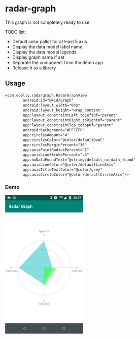 # radar-graph
This graph is not completely ready to use.

TODO list:  
* Default color pallet for at least 5 axis
* Display the data model label name
* Display the data model legends
* Display graph name if set
* Separate the component from the demo app
* Release it as a library

## Usage  
```
<com.epolly.radargraph.RadarGraphView
        android:id="@+id/graph"
        android:layout_width="0dp"
        android:layout_height="wrap_content"
        app:layout_constraintLeft_toLeftOf="parent"
        app:layout_constraintRight_toRightOf="parent"
        app:layout_constraintTop_toTopOf="parent"
        android:background="#FFFFFF"
        app:circlesAmount="4"
        app:circlesColor="@color/defaultOval"
        app:circlesMarginPercent="30"
        app:axisPointRadiusPercent="1"
        app:axisLineStrokePercent=".3"
        app:noDataFoundText="@string/default_no_data_found"
        app:axisLineColor="@color/defaultLineAxis"
        app:axisTitleTextColor="@color/grey"
        app:axisCircleColor="@color/defaultCircleAxis"/>
```

### Demo
<img src="https://github.com/maiconhellmann/radar-graph/blob/master/doc/ss.png" width="50%">
